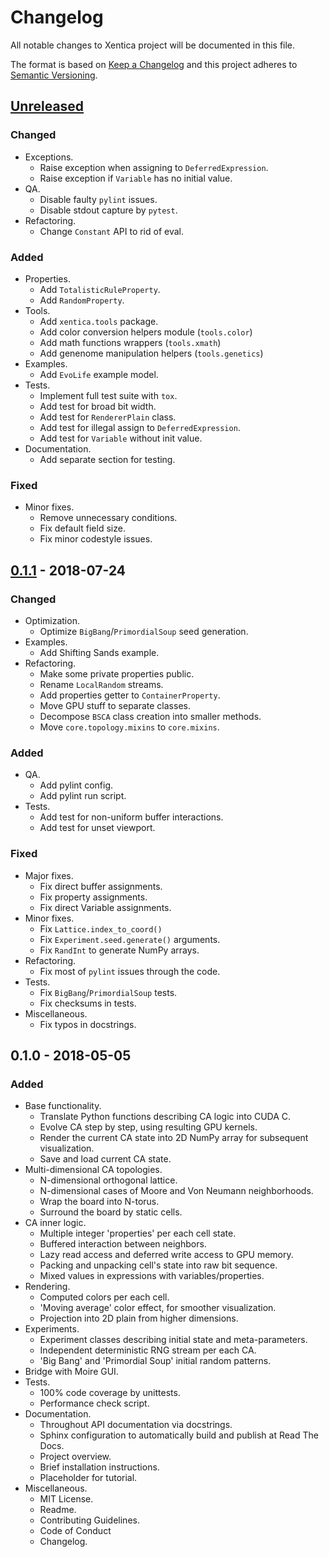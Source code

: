 # Changelog
All notable changes to Xentica project will be documented in this file.

The format is based on [Keep a Changelog](http://keepachangelog.com/en/1.0.0/)
and this project adheres to [Semantic Versioning](http://semver.org/spec/v2.0.0.html).

## [Unreleased]
### Changed

- Exceptions.
  - Raise exception when assigning to ``DeferredExpression``.
  - Raise exception if ``Variable`` has no initial value.
- QA.
  - Disable faulty ``pylint`` issues.
  - Disable stdout capture by ``pytest``.
- Refactoring.
  - Change ``Constant`` API to rid of eval.

### Added

- Properties.
  - Add ``TotalisticRuleProperty``.
  - Add ``RandomProperty``.
- Tools.
  - Add ``xentica.tools`` package.
  - Add color conversion helpers module (``tools.color``)
  - Add math functions wrappers (``tools.xmath``)
  - Add genenome manipulation helpers (``tools.genetics``)
- Examples.
  - Add ``EvoLife`` example model.
- Tests.
  - Implement full test suite with ``tox``.
  - Add test for broad bit width.
  - Add test for ``RendererPlain`` class.
  - Add test for illegal assign to ``DeferredExpression``.
  - Add test for ``Variable`` without init value.
- Documentation.
  - Add separate section for testing.

### Fixed
- Minor fixes.
  - Remove unnecessary conditions.
  - Fix default field size.
  - Fix minor codestyle issues.

## [0.1.1] - 2018-07-24
### Changed

- Optimization.
  - Optimize ``BigBang``/``PrimordialSoup`` seed generation.
- Examples.
  - Add Shifting Sands example.
- Refactoring.
  - Make some private properties public.
  - Rename ``LocalRandom`` streams.
  - Add properties getter to ``ContainerProperty``.
  - Move GPU stuff to separate classes.
  - Decompose ``BSCA`` class creation into smaller methods.
  - Move ``core.topology.mixins`` to ``core.mixins``.

### Added

- QA.
  - Add pylint config.
  - Add pylint run script.
- Tests.
  - Add test for non-uniform buffer interactions.
  - Add test for unset viewport.

### Fixed

- Major fixes.
  - Fix direct buffer assignments.
  - Fix property assignments.
  - Fix direct Variable assignments.
- Minor fixes.
  - Fix ``Lattice.index_to_coord()``
  - Fix ``Experiment.seed.generate()`` arguments.
  - Fix ``RandInt`` to generate NumPy arrays.
- Refactoring.
  - Fix most of ``pylint`` issues through the code.
- Tests.
  - Fix ``BigBang``/``PrimordialSoup`` tests.
  - Fix checksums in tests.
- Miscellaneous.
  - Fix typos in docstrings.

## 0.1.0 - 2018-05-05
### Added

- Base functionality.
  - Translate Python functions describing CA logic into CUDA C.
  - Evolve CA step by step, using resulting GPU kernels.
  - Render the current CA state into 2D NumPy array for subsequent
    visualization.
  - Save and load current CA state.
- Multi-dimensional CA topologies.
  - N-dimensional orthogonal lattice.
  - N-dimensional cases of Moore and Von Neumann neighborhoods.
  - Wrap the board into N-torus.
  - Surround the board by static cells.
- CA inner logic.
  - Multiple integer 'properties' per each cell state.
  - Buffered interaction between neighbors.
  - Lazy read access and deferred write access to GPU memory.
  - Packing and unpacking cell's state into raw bit sequence.
  - Mixed values in expressions with variables/properties.
- Rendering.
  - Computed colors per each cell.
  - 'Moving average' color effect, for smoother visualization.
  - Projection into 2D plain from higher dimensions.
- Experiments.
  - Experiment classes describing initial state and meta-parameters.
  - Independent deterministic RNG stream per each CA.
  - 'Big Bang' and 'Primordial Soup' initial random patterns.
- Bridge with Moire GUI.
- Tests.
  - 100% code coverage by unittests.
  - Performance check script.
- Documentation.
  - Throughout API documentation via docstrings.
  - Sphinx configuration to automatically build and publish at Read
    The Docs.
  - Project overview.
  - Brief installation instructions.
  - Placeholder for tutorial.
- Miscellaneous.
  - MIT License.
  - Readme.
  - Contributing Guidelines.
  - Code of Conduct
  - Changelog.

[Unreleased]: https://github.com/a5kin/xentica/compare/v0.1.1...HEAD
[0.1.1]: https://github.com/a5kin/xentica/compare/v0.1.0...v0.1.1

